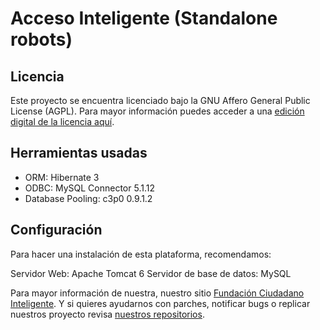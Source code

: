 # Acceso Inteligente (Standalone robots)

## Licencia

Este proyecto se encuentra licenciado bajo la GNU Affero General Public License (AGPL). Para mayor información puedes acceder a una [edición digital de la licencia aquí](http://www.gnu.org/licenses/agpl-3.0.html).

## Herramientas usadas

* ORM: Hibernate 3
* ODBC: MySQL Connector 5.1.12
* Database Pooling: c3p0 0.9.1.2

## Configuración

Para hacer una instalación de esta plataforma, recomendamos:

Servidor Web: Apache Tomcat 6
Servidor de base de datos: MySQL

Para mayor información de nuestra, nuestro sitio [Fundación Ciudadano Inteligente](http://www.ciudadanointeligente.org/).
Y si quieres ayudarnos con parches, notificar bugs o replicar nuestros proyecto revisa [nuestros repositorios](https://github.com/ciudadanointeligente/).
